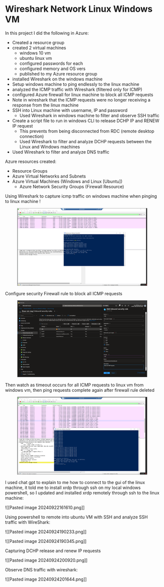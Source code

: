 # Wireshark Network Linux Windows VM

In this project I did the following in Azure:

* Created a resource group
* created 2 virtual machines
  * windows 10 vm
  * ubuntu linux vm
  * configured passwords for each
  * configured memory and OS vers
  * published to my Azure resource group
* installed Wireshark on the windows machine
* Setup windows machine to ping endlessly to the linux machine
* analyzed the ICMP traffic with Wireshark (filtered only for ICMP)
* configured Azure firewall for linux machine to block all ICMP requests
* Note in wireshark that the ICMP requests were no longer receiving a response from the linux machine
* SSH into Linux machine with username, IP and password
  * Used Wireshark in windows machine to filter and observe SSH traffic
* Create a script file to run in windows CLI to release DCHP IP and RENEW IP request
  * This prevents from being disconnected from RDC (remote desktop connection)
  * Used Wireshark to filter and analyze DCHP requests between the Linux and Windows machines
* Used Wireshark to filter and analyze DNS traffic

Azure resources created:

* Resource Groups
* Azure Virtual Networks and Subnets
* Azure Virtual Machines (Windows and Linux \[Ubuntu])
  * Azure Network Security Groups (Firewall Resource)

Using Wireshark to capture icmp traffic on windows machine when pinging to linux machine !

<figure><img src="../../.gitbook/assets/image (2) (1) (1) (1) (1) (1) (1) (1) (1) (1) (1) (1) (1).png" alt=""><figcaption></figcaption></figure>

Configure security Firewall rule to block all ICMP requests&#x20;

<figure><img src="../../.gitbook/assets/image (4) (1) (1) (1) (1) (1) (1) (1) (1) (1).png" alt=""><figcaption></figcaption></figure>

Then watch as timeout occurs for all ICMP requests to linux vm from windows vm, then ping requests complete again after firewall rule deleted

<figure><img src="../../.gitbook/assets/image (3) (1) (1) (1) (1) (1) (1) (1) (1) (1) (1) (1) (1).png" alt=""><figcaption></figcaption></figure>

I used chat gpt to explain to me how to connect to the gui of the linux machine, it told me to install xrdp through ssh on my local windows powershell, so I updated and installed xrdp remotely through ssh to the linux machine:

!\[\[Pasted image 20240922161610.png]]

Using powershell to remote into ubuntu VM with SSH and analyze SSH traffic with WireShark:

!\[\[Pasted image 20240924190233.png]]

!\[\[Pasted image 20240924190345.png]]

Capturing DCHP release and renew IP requests

!\[\[Pasted image 20240924200920.png]]

Observe DNS traffic with wireshark:

!\[\[Pasted image 20240924201644.png]]
